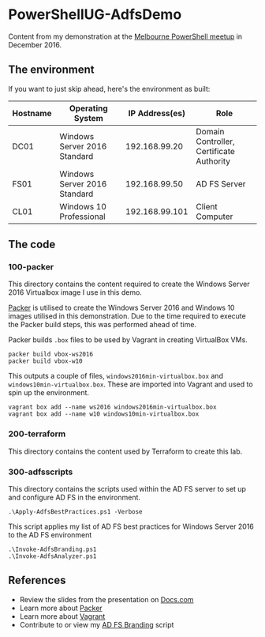 # PowerShellUG-AdfsDemo
Content from my demonstration at the 
[Melbourne PowerShell meetup](https://www.meetup.com/Melbourne-PowerShell-Meetup/events/235311212/)
in December 2016.



## The environment
If you want to just skip ahead, here's the environment as built:

| Hostname | Operating System | IP Address(es) | Role |
|---|---|---|---
| DC01 | Windows Server 2016 Standard | 192.168.99.20 | Domain Controller, Certificate Authority |
| FS01 | Windows Server 2016 Standard | 192.168.99.50 | AD FS Server |
| CL01 | Windows 10 Professional | 192.168.99.101 | Client Computer |

## The code

### 100-packer
This directory contains the content required to create the Windows Server 
2016 Virtualbox image I use in this demo.

[Packer](https://packer.io/) is utilised to create the Windows Server 2016 
and Windows 10 images utilised in this demonstration. Due to the time
required to execute the Packer build steps, this was performed ahead of time.

Packer builds `.box` files to be used by Vagrant in creating VirtualBox VMs.

    packer build vbox-ws2016
    packer build vbox-w10

This outputs a couple of files, `windows2016min-virtualbox.box` and 
`windows10min-virtualbox.box`. These are imported into Vagrant and used to spin
up the environment.

    vagrant box add --name ws2016 windows2016min-virtualbox.box
    vagrant box add --name w10 windows10min-virtualbox.box

### 200-terraform
This directory contains the content used by Terraform to create this lab.


### 300-adfsscripts
This directory contains the scripts used within the AD FS server to set up 
and configure AD FS in the environment.

    .\Apply-AdfsBestPractices.ps1 -Verbose

This script applies my list of AD FS best practices for Windows Server 2016 to the AD FS environment

    .\Invoke-AdfsBranding.ps1
    .\Invoke-AdfsAnalyzer.ps1


## References
* Review the slides from the presentation on [Docs.com](https://docs.com/chrisbrown)
* Learn more about [Packer](https://www.packer.io/)
* Learn more about [Vagrant](https://www.vagrantup.com/)
* Contribute to or view my [AD FS Branding](https://github.com/chrisbrownie/Invoke-AdfsBranding) script